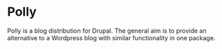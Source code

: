 Polly
======

Polly is a blog distribution for Drupal. The general aim is to provide
an alternative to a Wordpress blog with similar functionality in one
package.
